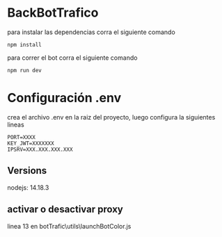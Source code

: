 # BackBotTrafico

para instalar las dependencias corra el siguiente comando
```
npm install
```

para correr el bot corra el siguiente comando
```
npm run dev
```

# Configuración .env

crea el archivo .env en la raiz del proyecto, luego configura la siguientes lineas
```
PORT=XXXX
KEY_JWT=XXXXXXX
IPSRV=XXX.XXX.XXX.XXX
```

## Versions

nodejs: 14.18.3

## activar o desactivar proxy

linea 13 en botTrafic\utils\launchBotColor.js